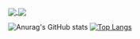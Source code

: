<a href="https://github.com/anuraghazra/github-readme-stats">
  <img align="center" src="https://github-readme-stats.vercel.app/api/pin/?username=anuraghazra&repo=github-readme-stats" />
</a>
<a href="https://github.com/anuraghazra/convoychat">
  <img align="center" src="https://github-readme-stats.vercel.app/api/pin/?username=anuraghazra&repo=convoychat" />
</a>

![Anurag's GitHub stats](https://github-readme-stats.vercel.app/api?username=ppoohh25&show_icons=true&theme=radical)
[![Top Langs](https://github-readme-stats.vercel.app/api/top-langs/?username=ppoohh25&layout=compact)](https://github.com/anuraghazra/github-readme-stats)
